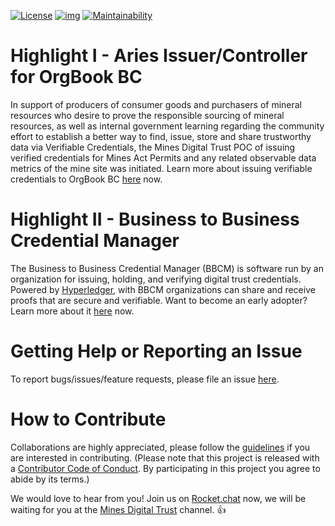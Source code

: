 [![License](https://img.shields.io/badge/License-Apache%202.0-blue.svg)](LICENSE)
[![img](https://img.shields.io/badge/Lifecycle-Experimental-339999)](https://github.com/bcgov/repomountie/blob/master/doc/lifecycle-badges.md)
[![Maintainability](https://api.codeclimate.com/v1/badges/1f62bd5e189348d05432/maintainability)](https://codeclimate.com/github/bcgov/mines-digital-trust/maintainability)

# Highlight I - Aries Issuer/Controller for OrgBook BC

In support of producers of consumer goods and purchasers of mineral resources who desire to prove the responsible sourcing of mineral resources, as well as internal government learning regarding the community effort to establish a better way to find, issue, store and share trustworthy data via Verifiable Credentials, the Mines Digital Trust POC of issuing verified credentials for Mines Act Permits and any related observable data metrics of the mine site was initiated. Learn more about issuing verifiable credentials to OrgBook BC [here](./ISSUER_AGENT.md) now.

# Highlight II - Business to Business Credential Manager

The Business to Business Credential Manager (BBCM) is software run by an organization for issuing, holding, and verifying digital trust credentials. Powered by [Hyperledger](https://www.hyperledger.org/), with BBCM organizations can share and receive proofs that are secure and verifiable. Want to become an early adopter? Learn more about it [here](./BBCM.md) now.

# Getting Help or Reporting an Issue

To report bugs/issues/feature requests, please file an issue [here](https://github.com/bcgov/mines-digital-trust/issues).

# How to Contribute

Collaborations are highly appreciated, please follow the [guidelines](./CONTRIBUTING.md) if you are interested in contributing. (Please note that this project is released with a [Contributor Code of Conduct](./CODE_OF_CONDUCT.md). By participating in this project you agree to abide by its terms.)

We would love to hear from you! Join us on [Rocket.chat](https://developer.gov.bc.ca/Steps-to-join-Rocket.Chat) now, we will be waiting for you at the [Mines Digital Trust](https://go.rocket.chat/invite?host=chat.developer.gov.bc.ca&path=invite%2FcS7ArW) channel. 👍
